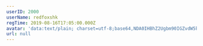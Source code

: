 ```yaml
---
userID: 2000
userName: redfoxshk
regTime: 2019-08-16T17:05:00.000Z
avatar: 'data:text/plain; charset=utf-8;base64,NDA0IHBhZ2Ugbm90IGZvdW5kCg=='
url: null
---
```



